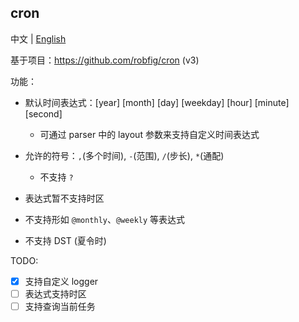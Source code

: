 ## cron

中文 | [English](README_EN.md)

基于项目：https://github.com/robfig/cron (v3)

功能：  

- 默认时间表达式：[year] [month] [day] [weekday] [hour] [minute] [second]  
  - 可通过 parser 中的 layout 参数来支持自定义时间表达式

- 允许的符号：`,`(多个时间), `-`(范围), `/`(步长), `*`(通配)  
  - 不支持 `?`  

- 表达式暂不支持时区  

- 不支持形如 `@monthly`、`@weekly` 等表达式  

- 不支持 DST (夏令时)  

TODO:  

- [x] 支持自定义 logger  
- [ ] 表达式支持时区  
- [ ] 支持查询当前任务  
